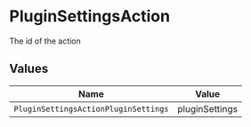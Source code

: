 # PluginSettingsAction

The id of the action


## Values

| Name                                 | Value                                |
| ------------------------------------ | ------------------------------------ |
| `PluginSettingsActionPluginSettings` | pluginSettings                       |